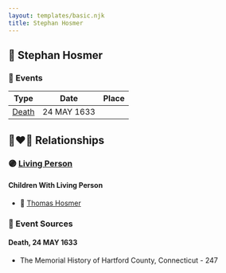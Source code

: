 ```yaml
---
layout: templates/basic.njk
title: Stephan Hosmer
---
```

## 🔵 Stephan Hosmer

### 📆 Events

Type | Date | Place
------ | ------ | ------
[Death](#event-0) | 24 MAY 1633 |

## 👩‍❤️‍👨 Relationships

### 🟣 [Living Person](/people/7/77992256)

#### Children With Living Person
* 🔵 [Thomas Hosmer](/people/7/70805658)
### 📰 Event Sources

#### <a id="event-0"></a> Death, 24 MAY 1633
* The Memorial History of Hartford County, Connecticut  - 247